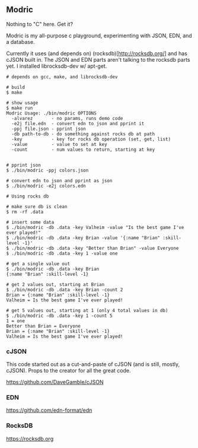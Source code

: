 ## Modric

Nothing to "C" here. Get it?

Modric is my all-purpose c playground, experimenting with JSON, EDN, and a database.

Currently it uses (and depends on) (rocksdb)[http://rocksdb.org/] and has cJSON built in.
The JSON and EDN parts aren't talking to the rocksdb parts yet. I installed librocksdb-dev
w/ apt-get.

```
# depends on gcc, make, and librocksdb-dev

# build
$ make

# show usage
$ make run
Modric Usage: ./bin/modric OPTIONS
  -alvarez       - no params, runs demo code
  -e2j file.edn  - convert edn to json and pprint it
  -ppj file.json - pprint json
  -db path-to-db - do something against rocks db at path
  -key           - key for rocks db operation (set, get, list)
  -value         - value to set at key
  -count         - num values to return, starting at key


# pprint json
$ ./bin/modric -ppj colors.json

# convert edn to json and pprint as json
$ ./bin/modric -e2j colors.edn

# Using rocks db

# make sure db is clean
$ rm -rf .data

# insert some data
$ ./bin/modric -db .data -key Valheim -value "Is the best game I've ever played!"
$ ./bin/modric -db .data -key Brian -value '{:name "Brian" :skill-level -1}'
$ ./bin/modric -db .data -key "Better than Brian" -value Everyone
$ ./bin/modric -db .data -key 1 -value one

# get a single value out
$ ./bin/modric -db .data -key Brian
{:name "Brian" :skill-level -1}

# get 2 values out, starting at Brian
$ ./bin/modric -db .data -key Brian -count 2
Brian = {:name "Brian" :skill-level -1}
Valheim = Is the best game I've ever played!

# get 5 values out, starting at 1 (only 4 total values in db)
$ ./bin/modric -db .data -key 1 -count 5
1 = one
Better than Brian = Everyone
Brian = {:name "Brian" :skill-level -1}
Valheim = Is the best game I've ever played!

```

### cJSON

This code started out as a cut-and-paste of cJSON (and is still, mostly, cJSON).
Props to the creator for all the great code.

https://github.com/DaveGamble/cJSON

### EDN

https://github.com/edn-format/edn


### RocksDB

https://rocksdb.org
